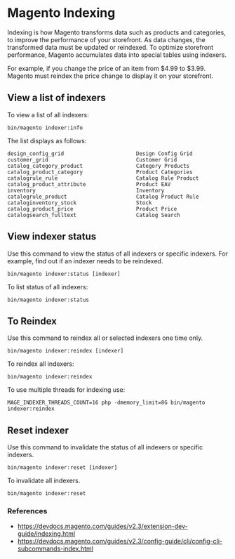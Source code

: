 # Magento Indexing

Indexing is how Magento transforms data such as products and categories, to improve the performance of your storefront. As data changes, the transformed data must be updated or reindexed. To optimize storefront performance, Magento accumulates data into special tables using indexers.

For example, if you change the price of an item from $4.99 to $3.99. Magento must reindex the price change to display it on your storefront.

## View a list of indexers

To view a list of all indexers:

```
bin/magento indexer:info
```

The list displays as follows:

```
design_config_grid                       Design Config Grid
customer_grid                            Customer Grid
catalog_category_product                 Category Products
catalog_product_category                 Product Categories
catalogrule_rule                         Catalog Rule Product
catalog_product_attribute                Product EAV
inventory                                Inventory
catalogrule_product                      Catalog Product Rule
cataloginventory_stock                   Stock
catalog_product_price                    Product Price
catalogsearch_fulltext                   Catalog Search
```

## View indexer status

Use this command to view the status of all indexers or specific indexers. For example, find out if an indexer needs to be reindexed.

```
bin/magento indexer:status [indexer]
```

To list status of all indexers:

```
bin/magento indexer:status
```

## To Reindex

Use this command to reindex all or selected indexers one time only.

```
bin/magento indexer:reindex [indexer]
```

To reindex all indexers:

```
bin/magento indexer:reindex
```

To use multiple threads for indexing use:

```
MAGE_INDEXER_THREADS_COUNT=16 php -dmemory_limit=8G bin/magento indexer:reindex
```

## Reset indexer

Use this command to invalidate the status of all indexers or specific indexers.

```
bin/magento indexer:reset [indexer]
```

To invalidate all indexers.

```
bin/magento indexer:reset
```


### References

- https://devdocs.magento.com/guides/v2.3/extension-dev-guide/indexing.html
- https://devdocs.magento.com/guides/v2.3/config-guide/cli/config-cli-subcommands-index.html
